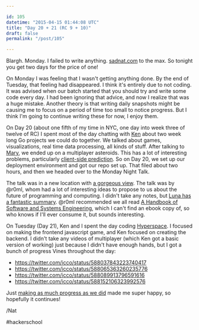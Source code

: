 ```yaml
---

id: 105
datetime: "2015-04-15 01:44:08 UTC"
title: "Day 20 + 21 (RC 9 + 10)"
draft: false
permalink: "/post/105"

---
```


Blargh\. Monday. I failed to write anything. [sadnat.com](https://web.archive.org/web/20240522150946/https://sadnat.com:443/) to the max. So tonight you get two days for the price of one\!

On Monday I was feeling that I wasn't getting anything done. By the end of Tuesday, that feeling had disappeared. I think it's entirely due to not coding. It was advised when our batch started that you should try and write some code every day. I had been ignoring that advice, and now I realize that was a huge mistake. Another theory is that writing daily snapshots might be causing me to focus on a period of time too small to notice progress. But I think I'm going to continue writing these for now, I enjoy them.

On Day 20 \(about one fifth of my time in NYC, one day into week three of twelve of RC\) I spent most of the day chatting with [Ken](https://twitter.com/ken_pratt) about two week long Go projects we could do together. We talked about games, visualizations, real time data processing, all kinds of stuff. After talking to [Mary](https://twitter.com/maryrosecook), we ended up on a multiplayer asteroids. This has a lot of interesting problems, particularly [client-side prediction](https://en.wikipedia.org/wiki/Client-side_prediction). So on Day 20, we set up our deployment environment and got our repo set up. That filed about two hours, and then we headed over to the Monday Night Talk. 

The talk was in a new location with [a gorgeous view](https://web.archive.org/web/20190115173132/https://www.flickr.com/photos/icco/16934408727/). The talk was by @r0ml, whom had a lot of interesting ideas to propose to us about the future of programming and computing. I didn't take any notes, but [Luna has a fantastic summary](https://lunacodes.wordpress.com/2015/04/14/r0ml-talk-notes-the-third-age-of-computing-immutability/). @r0ml recommended we all read [A Handbook of Software and Systems Engineering](https://www.goodreads.com/book/show/3414919-a-handbook-of-software-and-systems-engineering), which I can't find an ebook copy of, so who knows if I'll ever consume it, but sounds interesting.

On Tuesday \(Day 21\), Ken and I spent the day coding [Hyperspace](http://playhyperspace.com). I focused on making the frontend javascript game, and Ken focused on creating the backend. I didn't take any videos of multiplayer \(which Ken got a basic version of working\) just because I didn't have enough hands, but I got a bunch of progress Vines throughout the day:

* https://twitter.com/icco/status/588037843223740417
* https://twitter.com/icco/status/588065363260235776
* https://twitter.com/icco/status/588089913796591616
* https://twitter.com/icco/status/588152106323992576


Just [making as much progress as we did](https://github.com/kenpratt/hyperspace/compare/f16a8701b6d0f11d2f978935ed51054184d6321c...ae07e59b892bd8aae2d8ccf7815d1722f4fe7ca3) made me super happy, so hopefully it continues\!

/Nat

#hackerschool

